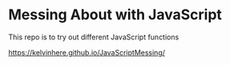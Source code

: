 # Messing About with JavaScript

This repo is to try out different JavaScript functions

https://kelvinhere.github.io/JavaScriptMessing/
